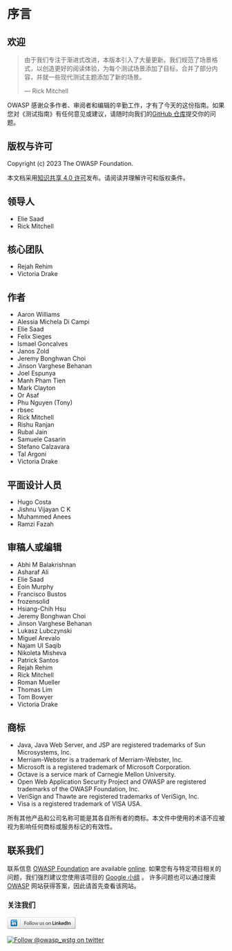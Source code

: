 # 序言

## 欢迎

> 由于我们专注于渐进式改进，本版本引入了大量更新。我们规范了场景格式，以创造更好的阅读体验，为每个测试场景添加了目标，合并了部分内容，并就一些现代测试主题添加了新的场景。
>
> — Rick Mitchell

OWASP 感谢众多作者、审阅者和编辑的辛勤工作，才有了今天的这份指南。如果您对《测试指南》有任何意见或建议，请随时向我们的[GitHub 仓库](https://github.com/OWASP/wstg/)提交你的问题。

## 版权与许可

Copyright (c) 2023 The OWASP Foundation.

本文档采用[知识共享 4.0 许可](https://creativecommons.org/licenses/by-sa/4.0/)发布。请阅读并理解许可和版权条件。

## 领导人

- Elie Saad
- Rick Mitchell

## 核心团队

- Rejah Rehim
- Victoria Drake

## 作者

- Aaron Williams
- Alessia Michela Di Campi
- Elie Saad
- Felix Sieges
- Ismael Goncalves
- Janos Zold
- Jeremy Bonghwan Choi
- Jinson Varghese Behanan
- Joel Espunya
- Manh Pham Tien
- Mark Clayton
- Or Asaf
- Phu Nguyen (Tony)
- rbsec
- Rick Mitchell
- Rishu Ranjan
- Rubal Jain
- Samuele Casarin
- Stefano Calzavara
- Tal Argoni
- Victoria Drake

## 平面设计人员

- Hugo Costa
- Jishnu Vijayan C K
- Muhammed Anees
- Ramzi Fazah

## 审稿人或编辑

- Abhi M Balakrishnan
- Asharaf Ali
- Elie Saad
- Eoin Murphy
- Francisco Bustos
- frozensolid
- Hsiang-Chih Hsu
- Jeremy Bonghwan Choi
- Jinson Varghese Behanan
- Lukasz Lubczynski
- Miguel Arevalo
- Najam Ul Saqib
- Nikoleta Misheva
- Patrick Santos
- Rejah Rehim
- Rick Mitchell
- Roman Mueller
- Thomas Lim
- Tom Bowyer
- Victoria Drake

## 商标

- Java, Java Web Server, and JSP are registered trademarks of Sun Microsystems, Inc.
- Merriam-Webster is a trademark of Merriam-Webster, Inc.
- Microsoft is a registered trademark of Microsoft Corporation.
- Octave is a service mark of Carnegie Mellon University.
- Open Web Application Security Project and OWASP are registered trademarks of the OWASP Foundation, Inc.
- VeriSign and Thawte are registered trademarks of VeriSign, Inc.
- Visa is a registered trademark of VISA USA.

所有其他产品和公司名称可能是其各自所有者的商标。本文件中使用的术语不应被视为影响任何商标或服务标记的有效性。

## 联系我们

联系信息 [OWASP Foundation](https://owasp.org/) are available [online](https://owasp.org/contact/). 如果您有与特定项目相关的问题，我们强烈建议您使用该项目的 [Google 小组](https://groups.google.com/a/owasp.org/forum/) 。 许多问题也可以通过搜索 [OWASP](https://owasp.org/) 网站获得答案，因此请首先查看该网站。

### 关注我们

[![Follow OWASP on LinkedIn](images/follow_badge.png)](https://www.linkedin.com/company/owasp/)

[![Follow @owasp_wstg on twitter](https://img.shields.io/twitter/follow/owasp_wstg?style=social)](https://twitter.com/owasp_wstg)
